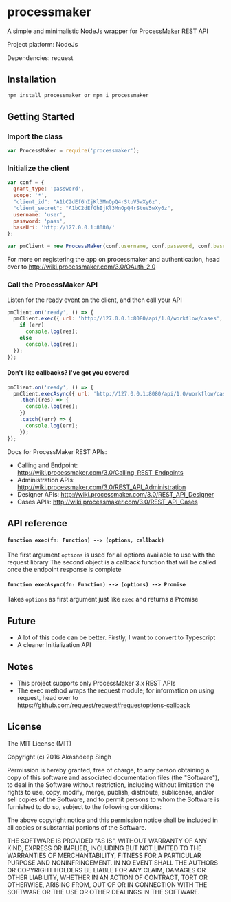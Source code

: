# processmaker
A simple and minimalistic NodeJs wrapper for ProcessMaker REST API

Project platform: NodeJs

Dependencies: request

## Installation ##

```javascript
npm install processmaker or npm i processmaker
```

## Getting Started ##

### Import the class ###

```javascript
var ProcessMaker = require('processmaker');
```

### Initialize the client ###

```javascript
var conf = {
  grant_type: 'password',
  scope: '*',
  "client_id": "A1bC2dEfGhIjKl3MnOpQ4rStuV5wXy6z",
  "client_secret": "A1bC2dEfGhIjKl3MnOpQ4rStuV5wXy6z",
  username: 'user',
  password: 'pass',
  baseUri: 'http://127.0.0.1:8080/'
};

var pmClient = new ProcessMaker(conf.username, conf.password, conf.baseUri, conf.client_id, conf.client_secret, conf.scope);

```

For more on registering the app on processmaker and authentication, head over to http://wiki.processmaker.com/3.0/OAuth_2.0


### Call the ProcessMaker API

Listen for the ready event on the client, and then call your API

```javascript
pmClient.on('ready', () => {
  pmClient.exec({ url: 'http://127.0.0.1:8080/api/1.0/workflow/cases', method: 'GET' }, (err, res) => {
    if (err)
      console.log(res);
    else
      console.log(res);
  });
});
```

#### Don't like callbacks? I've got you covered

```javascript
pmClient.on('ready', () => {
  pmClient.execAsync({ url: 'http://127.0.0.1:8080/api/1.0/workflow/cases', method: 'GET' })
    .then((res) => {
      console.log(res);
    })
    .catch((err) => {
      console.log(err);
    });
});
```

Docs for ProcessMaker REST APIs:
* Calling and Endpoint: http://wiki.processmaker.com/3.0/Calling_REST_Endpoints
* Administration APIs: http://wiki.processmaker.com/3.0/REST_API_Administration
* Designer APIs: http://wiki.processmaker.com/3.0/REST_API_Designer
* Cases APIs: http://wiki.processmaker.com/3.0/REST_API_Cases

## API reference

#### `function exec(fn: Function) --> (options, callback)`
The first argument `options` is used for all options available to use with the request library
The second object is a callback function that will be called once the endpoint response is complete

#### `function execAsync(fn: Function) --> (options) --> Promise`
Takes `options` as first argument just like `exec` and returns a Promise

## Future
* A lot of this code can be better. Firstly, I want to convert to Typescript
* A cleaner Initialization API

## Notes
* This project supports only ProcessMaker 3.x REST APIs
* The exec method wraps the request module; for information on using request, head over to https://github.com/request/request#requestoptions-callback

## License

The MIT License (MIT)

Copyright (c) 2016 Akashdeep Singh

Permission is hereby granted, free of charge, to any person obtaining a copy of this software and associated documentation files (the "Software"), to deal in the Software without restriction, including without limitation the rights to use, copy, modify, merge, publish, distribute, sublicense, and/or sell copies of the Software, and to permit persons to whom the Software is furnished to do so, subject to the following conditions:

The above copyright notice and this permission notice shall be included in all copies or substantial portions of the Software.

THE SOFTWARE IS PROVIDED "AS IS", WITHOUT WARRANTY OF ANY KIND, EXPRESS OR IMPLIED, INCLUDING BUT NOT LIMITED TO THE WARRANTIES OF MERCHANTABILITY, FITNESS FOR A PARTICULAR PURPOSE AND NONINFRINGEMENT. IN NO EVENT SHALL THE AUTHORS OR COPYRIGHT HOLDERS BE LIABLE FOR ANY CLAIM, DAMAGES OR OTHER LIABILITY, WHETHER IN AN ACTION OF CONTRACT, TORT OR OTHERWISE, ARISING FROM, OUT OF OR IN CONNECTION WITH THE SOFTWARE OR THE USE OR OTHER DEALINGS IN THE SOFTWARE.
